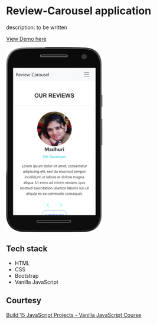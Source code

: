 # Review-Carousel application

description: to be written

[View Demo here](https://madhuri-chitikela.github.io/review-carousel/)

<img src="docs/Capture1.png" height="500" />

## Tech stack

- HTML
- CSS
- Bootstrap
- Vanilla JavaScript

## Courtesy

[Build 15 JavaScript Projects - Vanilla JavaScript Course](https://www.youtube.com/watch?v=3PHXvlpOkf4)
